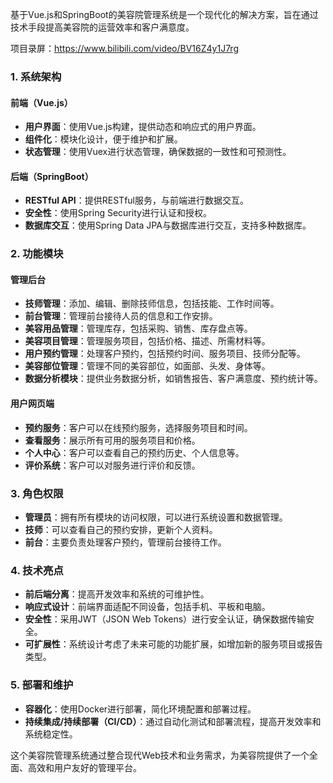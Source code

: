 ﻿基于Vue.js和SpringBoot的美容院管理系统是一个现代化的解决方案，旨在通过技术手段提高美容院的运营效率和客户满意度。

项目录屏：https://www.bilibili.com/video/BV16Z4y1J7rg

### 1. 系统架构

#### 前端（Vue.js）

- **用户界面**：使用Vue.js构建，提供动态和响应式的用户界面。
- **组件化**：模块化设计，便于维护和扩展。
- **状态管理**：使用Vuex进行状态管理，确保数据的一致性和可预测性。

#### 后端（SpringBoot）

- **RESTful API**：提供RESTful服务，与前端进行数据交互。
- **安全性**：使用Spring Security进行认证和授权。
- **数据库交互**：使用Spring Data JPA与数据库进行交互，支持多种数据库。

### 2. 功能模块

#### 管理后台

- **技师管理**：添加、编辑、删除技师信息，包括技能、工作时间等。
- **前台管理**：管理前台接待人员的信息和工作安排。
- **美容用品管理**：管理库存，包括采购、销售、库存盘点等。
- **美容项目管理**：管理服务项目，包括价格、描述、所需材料等。
- **用户预约管理**：处理客户预约，包括预约时间、服务项目、技师分配等。
- **美容部位管理**：管理不同的美容部位，如面部、头发、身体等。
- **数据分析模块**：提供业务数据分析，如销售报告、客户满意度、预约统计等。

#### 用户网页端

- **预约服务**：客户可以在线预约服务，选择服务项目和时间。
- **查看服务**：展示所有可用的服务项目和价格。
- **个人中心**：客户可以查看自己的预约历史、个人信息等。
- **评价系统**：客户可以对服务进行评价和反馈。

### 3. 角色权限

- **管理员**：拥有所有模块的访问权限，可以进行系统设置和数据管理。
- **技师**：可以查看自己的预约安排，更新个人资料。
- **前台**：主要负责处理客户预约，管理前台接待工作。

### 4. 技术亮点

- **前后端分离**：提高开发效率和系统的可维护性。
- **响应式设计**：前端界面适配不同设备，包括手机、平板和电脑。
- **安全性**：采用JWT（JSON Web Tokens）进行安全认证，确保数据传输安全。
- **可扩展性**：系统设计考虑了未来可能的功能扩展，如增加新的服务项目或报告类型。

### 5. 部署和维护

- **容器化**：使用Docker进行部署，简化环境配置和部署过程。
- **持续集成/持续部署（CI/CD）**：通过自动化测试和部署流程，提高开发效率和系统稳定性。

这个美容院管理系统通过整合现代Web技术和业务需求，为美容院提供了一个全面、高效和用户友好的管理平台。